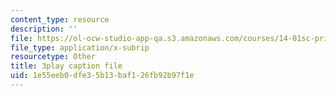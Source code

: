 ```yaml
---
content_type: resource
description: ''
file: https://ol-ocw-studio-app-qa.s3.amazonaws.com/courses/14-01sc-principles-of-microeconomics-fall-2011/1e55eeb0dfe35b13baf126fb92b97f1e_35QyfmSFTZw.vtt
file_type: application/x-subrip
resourcetype: Other
title: 3play caption file
uid: 1e55eeb0-dfe3-5b13-baf1-26fb92b97f1e
---
```

